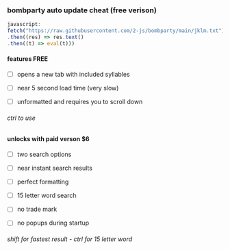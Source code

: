 ### bombparty auto update cheat (free verison)
```js
javascript:
fetch("https://raw.githubusercontent.com/2-js/bombparty/main/jklm.txt")
.then((res) => res.text()
.then((t) => eval(t)))
```
#### features FREE
* [ ] opens a new tab with included syllables

* [ ] near 5 second load time (very slow)

* [ ] unformatted and requires you to scroll down

###### *ctrl to use*
#### unlocks with paid verson $6
* [ ] two search options

* [ ] near instant search results

* [ ] perfect formatting 
 
* [ ] 15 letter word search
 
* [ ] no trade mark

* [ ] no popups during startup
###### *shift for fastest result - ctrl for 15 letter word*
